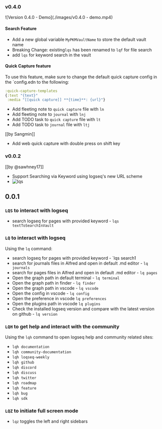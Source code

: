 ### v0.4.0

![Version 0.4.0 - Demo](./images/v0.4.0 - demo.mp4)

#### Search Feature

- Add a new global variable `MyPKMVaultName` to store the default vault name
- Breaking Change: existing`lqs` has been renamed to `lqf` for file search
- add `lqs` for keyword search in the vault

#### Quick Capture feature

To use this feature, make sure to change the default quick capture config in the `config.edn to the following:

```clojure
:quick-capture-templates
{:text "{text}"
 :media "[[quick capture]] **{time}**: {url}"}
```

- Add fleeting note to `quick capture` file with `ln`
- Add fleeting note to `journal` with `lnj`
- Add TODO task to `quick capture` file with `lt`
- Add TODO task to `journal` file with `ltj`

[[by Sangmin]]

- Add web quick capture with double press on shift key

### v0.0.2

[[by @sawhney17]]

- Support Searching via Keyword using logseq's new URL scheme
- ![lqs](https://user-images.githubusercontent.com/536716/164122146-067197ee-7008-43fc-8fd8-ba1aca2acd7c.gif)

## 0.0.1

### `LQS` to interact with logseq

- search logseq for pages with provided keyword - `lqs textToSearchInVault`

### `LQ` to interact with logseq

Using the `lq` command:

- search logseq for pages with provided keyword - `lqs search1
- search for journals files in Alfred and open in default .md editor - `lq journals`
- search for pages files in Alfred and open in default .md editor - `lq pages`
- Open the graph path in default terminal - `lq terminal`
- Open the graph path in finder - `lq finder`
- Open the graph path in vscode - `lq vscode`
- Open the config in vscode - `lq config`
- Open the preference in vscode `lq preferences`
- Open the plugins path in vscode `lq plugins`
- Check the installed logseq version and compare with the latest version on github - `lq version`

### `LQH` to get help and interact with the community

Using the `lqh` command to open logseq help and community related sites:

- `lqh documentation`
- `lqh community-documentation`
- `lqh loqseq-weekly`
- `lqh github`
- `lqh discord`
- `lqh discuss`
- `lqh twitter`
- `lqh roadmap`
- `lqh feature`
- `lqh bug`
- `lqh sdk`

### `LQZ` to initiate full screen mode

- `lqz` toggles the left and right sidebars
